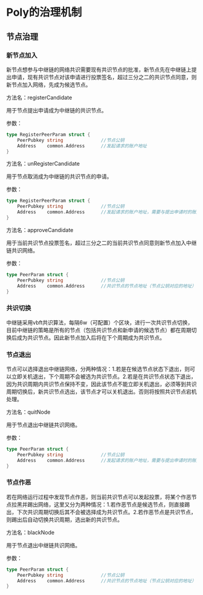# Poly的治理机制

## 节点治理

### 新节点加入

新节点想参与中继链的网络共识需要现有共识节点的批准，新节点先在中继链上提出申请，现有共识节点对该申请进行投票签名，超过三分之二的共识节点同意，则新节点加入网络，先成为候选节点。

方法名：registerCandidate

用于节点提出申请成为中继链的共识节点。

参数：

```go
type RegisterPeerParam struct {
	PeerPubkey string              //节点公钥
	Address    common.Address      //发起请求的账户地址
}
```

方法名：unRegisterCandidate

用于节点取消成为中继链的共识节点的申请。

参数：

```go
type RegisterPeerParam struct {
	PeerPubkey string              //节点公钥
	Address    common.Address      //发起请求的账户地址，需要与提出申请时的账户地址一致
}
```

方法名：approveCandidate

用于当前共识节点投票签名，超过三分之二的当前共识节点同意则新节点加入中继链共识网络。

参数：

```go
type PeerParam struct {
	PeerPubkey string              //节点公钥
	Address    common.Address      //共识节点的节点地址（节点公钥对应的地址）
}
```

### 共识切换

中继链采用vbft共识算法，每隔6w（可配置）个区块，进行一次共识节点切换，目前中继链的策略是所有的节点（包括共识节点和新申请的候选节点）都在周期切换后成为共识节点。因此新节点加入后将在下个周期成为共识节点。

### 节点退出

节点可以选择退出中继链网络，分两种情况：1.若是在候选节点状态下退出，则可以立即关机退出，下个周期不会被选为共识节点。2.若是在共识节点状态下退出，因为共识周期内共识节点保持不变，因此该节点不能立即关机退出，必须等到共识周期切换后，新共识节点选出，该节点才可以关机退出。否则将按照共识节点宕机处理。

方法名：quitNode

用于节点退出中继链共识网络。

参数：

```go
type PeerParam struct {
	PeerPubkey string              //节点公钥
	Address    common.Address      //发起请求的账户地址，需要与提出申请时的账户地址一致
}
```

### 节点作恶

若在网络运行过程中发现节点作恶，则当前共识节点可以发起投票，将某个作恶节点拉黑并踢出网络，这里又分为两种情况：1.若作恶节点是候选节点，则直接踢出，下次共识周期切换后其不会被选择成为共识节点。2.若作恶节点是共识节点，则踢出后自动切换共识周期，选出新的共识节点。

方法名：blackNode

用于节点退出中继链共识网络。

参数：

```go
type PeerParam struct {
	PeerPubkey string              //节点公钥
	Address    common.Address      //共识节点的节点地址（节点公钥对应的地址）
}
```
